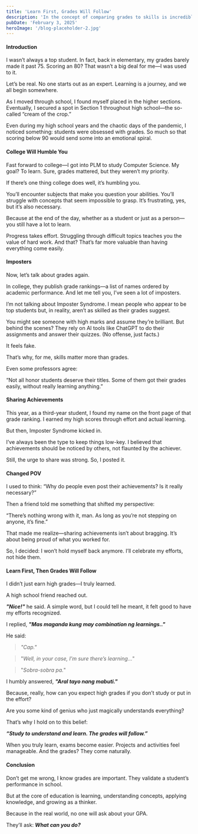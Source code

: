 ```yaml
---
title: 'Learn First, Grades Will Follow'
description: 'In the concept of comparing grades to skills is incredibly confusing.'
pubDate: 'February 3, 2025'
heroImage: '/blog-placeholder-2.jpg'
---
```


#### **Introduction**

I wasn’t always a top student. In fact, back in elementary, my grades barely made it past 75. Scoring an 80? That wasn’t a big deal for me—I was used to it.

Let’s be real. No one starts out as an expert. Learning is a journey, and we all begin somewhere.

As I moved through school, I found myself placed in the higher sections. Eventually, I secured a spot in Section 1 throughout high school—the so-called “cream of the crop.”

Even during my high school years and the chaotic days of the pandemic, I noticed something: students were obsessed with grades. So much so that scoring below 90 would send some into an emotional spiral.

#### **College Will Humble You**

Fast forward to college—I got into PLM to study Computer Science. My goal? To learn. Sure, grades mattered, but they weren’t my priority.

If there’s one thing college does well, it’s humbling you.

You’ll encounter subjects that make you question your abilities. You’ll struggle with concepts that seem impossible to grasp. It’s frustrating, yes, but it’s also necessary.

Because at the end of the day, whether as a student or just as a person—you still have a lot to learn.

Progress takes effort. Struggling through difficult topics teaches you the value of hard work. And that? That’s far more valuable than having everything come easily.

#### **Imposters**

Now, let’s talk about grades again.

In college, they publish grade rankings—a list of names ordered by academic performance. And let me tell you, I’ve seen a lot of imposters.

I’m not talking about Imposter Syndrome. I mean people who appear to be top students but, in reality, aren’t as skilled as their grades suggest.

You might see someone with high marks and assume they’re brilliant. But behind the scenes? They rely on AI tools like ChatGPT to do their assignments and answer their quizzes. (No offense, just facts.)

It feels fake.

That’s why, for me, skills matter more than grades.

Even some professors agree:

“Not all honor students deserve their titles. Some of them got their grades easily, without really learning anything.”

#### **Sharing Achievements**

This year, as a third-year student, I found my name on the front page of that grade ranking. I earned my high scores through effort and actual learning.

But then, Imposter Syndrome kicked in.

I’ve always been the type to keep things low-key. I believed that achievements should be noticed by others, not flaunted by the achiever.

Still, the urge to share was strong. So, I posted it.

#### **Changed POV**

I used to think: “Why do people even post their achievements? Is it really necessary?”

Then a friend told me something that shifted my perspective:

“There’s nothing wrong with it, man. As long as you’re not stepping on anyone, it’s fine.”

That made me realize—sharing achievements isn’t about bragging. It’s about being proud of what you worked for.

So, I decided: I won’t hold myself back anymore. I’ll celebrate my efforts, not hide them.

#### **Learn First, Then Grades Will Follow**

I didn’t just earn high grades—I truly learned.

A high school friend reached out.

_**"Nice!"**_ he said. A simple word, but I could tell he meant, it felt good to have my efforts recognized.

I replied, _**"Mas maganda kung may combination ng learnings.."**_

He said:

>_"Cap."_

>"_Well, in your case, I’m sure there’s learning…_"

>"_Sobra-sobra pa._"

I humbly answered, _**"Aral tayo nang mabuti."**_

Because, really, how can you expect high grades if you don’t study or put in the effort?

Are you some kind of genius who just magically understands everything?

That’s why I hold on to this belief:

_**“Study to understand and learn. The grades will follow.”**_

When you truly learn, exams become easier. Projects and activities feel manageable. And the grades? They come naturally.

#### **Conclusion**

Don’t get me wrong, I know grades are important. They validate a student’s performance in school.

But at the core of education is learning, understanding concepts, applying knowledge, and growing as a thinker.

Because in the real world, no one will ask about your GPA.

They’ll ask: _**What can you do?**_
